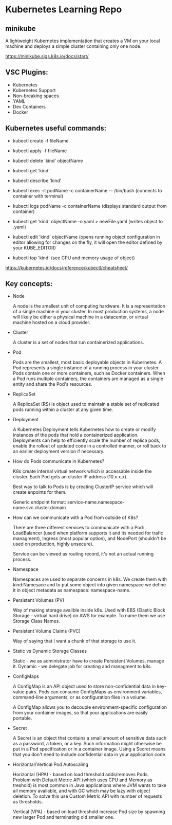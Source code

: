 # Kubernetes Learning Repo

## minikube
A lightweight Kubernetes implementation that creates a VM on your local machine and deploys a simple cluster containing only one node.

https://minikube.sigs.k8s.io/docs/start/

## VSC Plugins:
- Kubernetes
- Kubernetes Support
- Non-breaking spaces
- YAML
- Dev Containers
- Docker

## Kubernetes useful commands:
- kubectl create -f fileName
- kubectl apply -f fileName
- kubectl delete 'kind' objectName
- kubectl get 'kind'
- kubectl describe 'kind'

- kubectl exec -it podName -c containerName -- /bin/bash (connects to container with terminal)
- kubectl logs podName -c containerName (displays standard output from container)
- kubectl get 'kind' objectName -o yaml > newFile.yaml (writes object to .yaml)
- kubectl edit 'kind' objectName (opens running object configuration in editor allowing for changes on the fly, it will open the editor defined by your KUBE_EDITOR)
- kubectl top 'kind' (see CPU and memory usage of object)

https://kubernetes.io/docs/reference/kubectl/cheatsheet/

## Key concepts:
- Node

    A node is the smallest unit of computing hardware. It is a representation of a single machine in your cluster. In most production systems, a node will likely be either a physical machine in a datacenter, or virtual machine hosted on a cloud provider.

- Cluster

    A cluster is a set of nodes that run containerized applications.

- Pod

    Pods are the smallest, most basic deployable objects in Kubernetes. A Pod represents a single instance of a running process in your cluster. Pods contain one or more containers, such as Docker containers. When a Pod runs multiple containers, the containers are managed as a single entity and share the Pod's resources.

- ReplicaSet

    A ReplicaSet (RS) is object used to maintain a stable set of replicated pods running within a cluster at any given time.

- Deployment

    A Kubernetes Deployment tells Kubernetes how to create or modify instances of the pods that hold a containerized application. Deployments can help to efficiently scale the number of replica pods, enable the rollout of updated code in a controlled manner, or roll back to an earlier deployment version if necessary.

- How do Pods communicate in Kubernetes? 

    K8s create internal virtual network which is accessable inside the cluster. Each Pod gets an cluster IP address (10.x.x.x). 
    
    Best way to talk to Pods is by creating ClusterIP service which will create enpoints for them.

    Generic endpoint format: service-name.namespace-name.svc.cluster.domain

- How can we communicate with a Pod from outside of K8s?

    There are three different services to communicate with a Pod: LoadBalancer (used when platform supports it and its needed for trafic managment), Ingress (most popular option), and NodePort (shouldn't be used on production, highly unsecure).

    Service can be viewed as routing record, it's not an actual running process.

- Namespace

    Namespaces are used to separate concerns in k8s. We create them with kind:Namesace and to put some object into given namespace we define it in object metadata as namespace: namespace-name.

- Persistent Volumes (PV)

    Way of making storage availble inside k8s. Used with EBS (Elastic Block Storage - virtual hard drive) on AWS for example. To name them we use Storage Class Names.

 - Persistent Volume Claims (PVC)

    Way of saying that I want a chunk of that storage to use it.

- Static vs Dynamic Storage Classes

    Static - we as administrator have to create Persistent Volumes, manage it.
    Dynamic - we delegate job for creating and managment to k8s.

- ConfigMaps

    A ConfigMap is an API object used to store non-confidential data in key-value pairs. Pods can consume ConfigMaps as environment variables, command-line arguments, or as configuration files in a volume.

    A ConfigMap allows you to decouple environment-specific configuration from your container images, so that your applications are easily portable.

- Secret

    A Secret is an object that contains a small amount of sensitive data such as a password, a token, or a key. Such information might otherwise be put in a Pod specification or in a container image. Using a Secret means that you don't need to include confidential data in your application code.

- Horizontal/Vertical Pod Autoscaling

    Horizontal (HPA) - based on load threshold adds/removes Pods. Problem with Default Metric API (which uses CPU and Memory as treshold) is most common in Java applications where JVM wants to take all memory available, and with GC which may be lazy with object deletion. To solve this use Custom Metric API with number of requests as thresholds. 

    Vertical (VPA) - based on load threshold increase Pod size by spawning new larger Pod and terminating old smaller one.